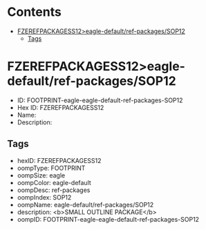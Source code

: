 



Contents
========

* [FZEREFPACKAGESS12>eagle-default/ref-packages/SOP12](#fzerefpackagess12eagle-defaultref-packagessop12)
	* [Tags](#tags)

# FZEREFPACKAGESS12>eagle-default/ref-packages/SOP12

- ID: FOOTPRINT-eagle-eagle-default-ref-packages-SOP12
- Hex ID: FZEREFPACKAGESS12
- Name: 
- Description: 

## Tags

- hexID: FZEREFPACKAGESS12
- oompType: FOOTPRINT
- oompSize: eagle
- oompColor: eagle-default
- oompDesc: ref-packages
- oompIndex: SOP12
- oompName: eagle-default/ref-packages/SOP12
- description: &lt;b&gt;SMALL OUTLINE PACKAGE&lt;/b&gt;
- oompID: FOOTPRINT-eagle-eagle-default-ref-packages-SOP12
